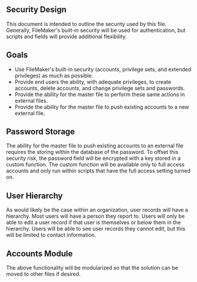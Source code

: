 Security Design
---------------

This document is intended to outline the security used by this file. Generally, FileMaker's built-in security will be used for authentication, but scripts and fields will provide additional flexibility.

Goals
-----

- Use FileMaker's built-in security (accounts, privilege sets, and extended privileges) as much as possible.
- Provide end users the ability, with adequate privileges, to create accounts, delete accounts, and change privilege sets and passwords.
- Provide the ability for the master file to perform these same actions in external files.
- Provide the ability for the master file to push existing accounts to a new external file.

Password Storage
----------------

The ability for the master file to push existing accounts to an external file requires the storing within the database of the password. To offset this security risk, the password field will be encrypted with a key stored in a custom function. The custom function will be available only to full access accounts and only run within scripts that have the full access setting turned on.

User Hierarchy
--------------

As would likely be the case within an organization, user records will have a hierarchy. Most users will have a person they report to. Users will only be able to edit a user record if that user is themselves or below them in the hierarchy. Users will be able to see user records they cannot edit, but this will be limited to contact information.

Accounts Module
---------------

The above functionality will be modularized so that the solution can be moved to other files if desired.
